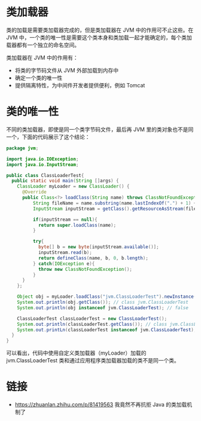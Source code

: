 # 类加载器

类的加载是需要类加载器完成的，但是类加载器在 JVM 中的作用可不止这些。在 JVM 中，一个类的唯一性是需要这个类本身和类加载一起才能确定的，每个类加载器都有一个独立的命名空间。

类加载器在 JVM 中的作用有：

- 将类的字节码文件从 JVM 外部加载到内存中
- 确定一个类的唯一性
- 提供隔离特性，为中间件开发者提供便利，例如 Tomcat

# 类的唯一性

不同的类加载器，即使是同一个类字节码文件，最后再 JVM 里的类对象也不是同一个，下面的代码展示了这个结论：

```java
package jvm;

import java.io.IOException;
import java.io.InputStream;

public class ClassLoaderTest{
  public static void main(String []args) {
    ClassLoader myLoader = new ClassLoader() {
      @Override
      public Class<?> loadClass(String name) throws ClassNotFoundException, IllegalAccessException, InstantiationException {
          String fileName = name.substring(name.lastIndexOf(".") + 1) + ".class";
          InputStream inputStream = getClass().getResourceAsStream(fileName);

          if(inputStream == null){
            return super.loadClass(name);
          }

          try{
            byte[] b = new byte[inputStream.available()];
            inputStream.read(b);
            return defineClass(name, b, 0, b.length);
          } catch(IOException e){
            throw new ClassNotFoundException();
          }
      }
    };

    Object obj = myLoader.loadClass("jvm.ClassLoaderTest").newInstance();
    System.out.println(obj.getClass()); // class jvm.ClassLoaderTest
    System.out.println(obj instanceof jvm.ClassLoaderTest); // false

    ClassLoaderTest classLoaderTest = new ClassLoaderTest();
    System.out.println(classLoaderTest.getClass()); // class jvm.ClassLoaderTest
    System.out.printLn(classLoaderTest instanceof jvm.ClassLoaderTest); //true
  }
}
```

可以看出，代码中使用自定义类加载器（myLoader）加载的 jvm.ClassLoaderTest 类和通过应用程序类加载器加载的类不是同一个类。

# 链接

- https://zhuanlan.zhihu.com/p/81419563 我竟然不再抗拒 Java 的类加载机制了
